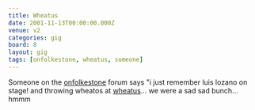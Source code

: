 ```yaml
---
title: Wheatus
date: 2001-11-13T00:00:00.000Z
venue: v2
categories: gig
board: 8
layout: gig
tags: [onfolkestone, wheatus, someone]
---
```

Someone on the <a href="/wiki/onfolkestone">onfolkestone</a> forum says "i just remember luis lozano on stage! and throwing wheatos at <a href="/wiki/wheatus">wheatus</a>... we were a sad sad bunch... hmmm